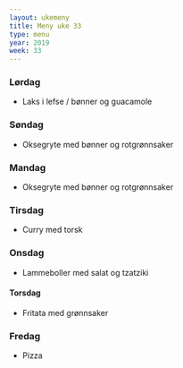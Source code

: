 ```yaml
---
layout: ukemeny
title: Meny uke 33
type: menu
year: 2019
week: 33
---
```


### Lørdag

- Laks i lefse / bønner og guacamole

### Søndag

- Oksegryte med bønner og rotgrønnsaker

### Mandag

- Oksegryte med bønner og rotgrønnsaker

### Tirsdag

- Curry med torsk

### Onsdag

- Lammeboller med salat og tzatziki

#### Torsdag

- Fritata med grønnsaker

### Fredag

- Pizza
